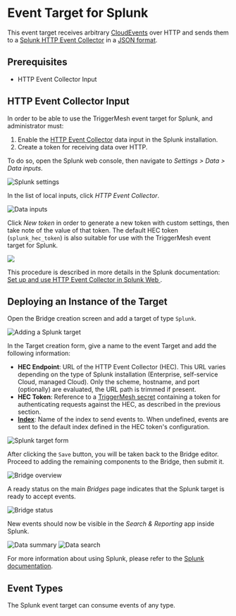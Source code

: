 # Event Target for Splunk

This event target receives arbitrary [CloudEvents][ce] over HTTP and sends them to a [Splunk HTTP Event Collector][hec]
in a [JSON format][ce-jsonformat].

## Prerequisites

- HTTP Event Collector Input

## HTTP Event Collector Input

In order to be able to use the TriggerMesh event target for Splunk, and administrator must:

1. Enable the [HTTP Event Collector][hec] data input in the Splunk installation.
1. Create a token for receiving data over HTTP.

To do so, open the Splunk web console, then navigate to _Settings > Data > Data inputs_.

![Splunk settings](../images/splunk-target/hec-1.png)

In the list of local inputs, click _HTTP Event Collector_.

![Data inputs](../images/splunk-target/hec-2.png)

Click _New token_ in order to generate a new token with custom settings, then take note of the value of that token. The
default HEC token (`splunk_hec_token`) is also suitable for use with the TriggerMesh event target for Splunk.

![](../images/splunk-target/hec-3.png)

This procedure is described in more details in the Splunk documentation: [Set up and use HTTP Event Collector in Splunk
Web ][hec].

## Deploying an Instance of the Target

Open the Bridge creation screen and add a target of type `Splunk`.

![Adding a Splunk target](../images/splunk-target/create-bridge-1.png)

In the Target creation form, give a name to the event Target and add the following information:

- **HEC Endpoint**: URL of the HTTP Event Collector (HEC). This URL varies depending on the type of Splunk installation
  (Enterprise, self-service Cloud, managed Cloud). Only the scheme, hostname, and port (optionally) are evaluated, the
  URL path is trimmed if present.
- **HEC Token**: Reference to a [TriggerMesh secret](../guides/secrets.md) containing a token for authenticating requests against
  the HEC, as described in the previous section.
- [**Index**][index]: Name of the index to send events to. When undefined, events are sent to the default index defined
  in the HEC token's configuration.

![Splunk target form](../images/splunk-target/create-bridge-2.png)

After clicking the `Save` button, you will be taken back to the Bridge editor. Proceed to adding the remaining
components to the Bridge, then submit it.

![Bridge overview](../images/splunk-target/create-bridge-3.png)

A ready status on the main _Bridges_ page indicates that the Splunk target is ready to accept events.

![Bridge status](../images/bridge-status-green.png)

New events should now be visible in the _Search & Reporting_ app inside Splunk.

![Data summary](../images/splunk-target/search-1.png)
![Data search](../images/splunk-target/search-2.png)

For more information about using Splunk, please refer to the [Splunk documentation][docs].

## Event Types

The Splunk event target can consume events of any type.

[ce]: https://cloudevents.io/
[ce-jsonformat]: https://github.com/cloudevents/spec/blob/v1.0/json-format.md
[hec]: https://docs.splunk.com/Documentation/Splunk/latest/Data/UsetheHTTPEventCollector
[index]: https://docs.splunk.com/Documentation/Splunk/latest/Indexer/Aboutindexesandindexers
[docs]: https://docs.splunk.com/
